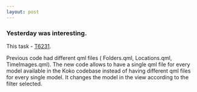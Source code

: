 ```yaml
---
layout: post
---
```

### Yesterday was interesting.
This task 
    - [T6231](https://phabricator.kde.org/T6231).
<p>Previous code had different qml files ( Folders.qml, Locations.qml, TimeImages.qml). The new code allows to have a single qml file for every model available in the Koko codebase instead of having different qml files for every single model. It changes the model in the view according to the filter selected.</p>

